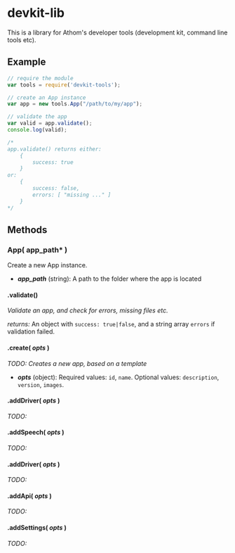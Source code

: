 # devkit-lib

This is a library for Athom's developer tools (development kit, command line tools etc).

## Example
```javascript
// require the module
var tools = require('devkit-tools');

// create an App instance
var app = new tools.App("/path/to/my/app");

// validate the app
var valid = app.validate();
console.log(valid);

/*
app.validate() returns either:
	{
		success: true
	}
or:
	{
		success: false,
		errors: [ "missing ..." ]
	}
*/
```

## Methods

### App( app_path* )
Create a new App instance.

- ***app_path*** (string): A path to the folder where the app is located

#### .validate()
*Validate an app, and check for errors, missing files etc.*

*returns:* An object with `success: true|false`, and a string array `errors` if validation failed.

#### .create( *opts* )
*TODO: Creates a new app, based on a template*

- ***opts*** (object): Required values: `id`, `name`. Optional values: `description`, `version`, `images`.

#### .addDriver( *opts* )
*TODO:*

#### .addSpeech( *opts* )
*TODO:*

#### .addDriver( *opts* )
*TODO:*

#### .addApi( *opts* )
*TODO:*

#### .addSettings( *opts* )
*TODO:*
